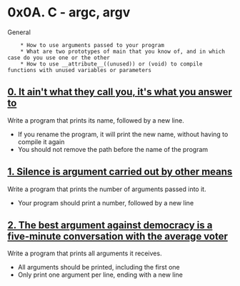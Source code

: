 # 0x0A. C - argc, argv
General

        * How to use arguments passed to your program
        * What are two prototypes of main that you know of, and in which case do you use one or the other
        * How to use __attribute__((unused)) or (void) to compile functions with unused variables or parameters
## [0. It ain't what they call you, it's what you answer to](0-whatsmyname.c "name")
Write a program that prints its name, followed by a new line.

* If you rename the program, it will print the new name, without having to compile it again
* You should not remove the path before the name of the program

## [1. Silence is argument carried out by other means](1-args.c "args")
Write a program that prints the number of arguments passed into it.

* Your program should print a number, followed by a new line

## [2. The best argument against democracy is a five-minute conversation with the average voter](2-args.c "args2")
Write a program that prints all arguments it receives.

* All arguments should be printed, including the first one
* Only print one argument per line, ending with a new line

